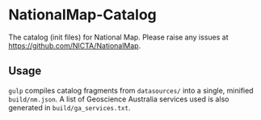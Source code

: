 # NationalMap-Catalog
The catalog (init files) for National Map. Please raise any issues at https://github.com/NICTA/NationalMap.

## Usage

`gulp` compiles catalog fragments from `datasources/` into a single, minified `build/nm.json`. A list of Geoscience Australia services used is also generated in `build/ga_services.txt`.